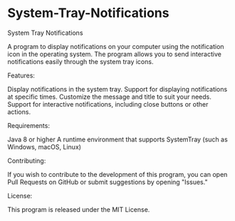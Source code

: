 # System-Tray-Notifications

System Tray Notifications

A program to display notifications on your computer using the notification icon in the operating system. The program allows you to send interactive notifications easily through the system tray icons.

Features:

Display notifications in the system tray.
Support for displaying notifications at specific times.
Customize the message and title to suit your needs.
Support for interactive notifications, including close buttons or other actions.

Requirements:

Java 8 or higher
A runtime environment that supports SystemTray (such as Windows, macOS, Linux)

Contributing:

If you wish to contribute to the development of this program, you can open Pull Requests on GitHub or submit suggestions by opening "Issues."

License:

This program is released under the MIT License.
